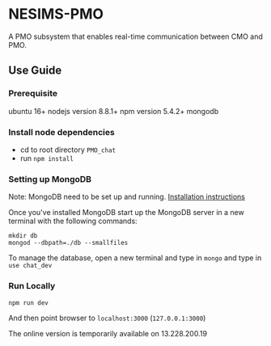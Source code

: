 # NESIMS-PMO

A PMO subsystem that enables real-time communication between CMO and PMO.

## Use Guide

### Prerequisite

ubuntu 16+
nodejs version 8.8.1+
npm version 5.4.2+
mongodb

### Install node dependencies
* cd to root directory `PMO_chat`
* run `npm install`

### Setting up MongoDB

Note: MongoDB need to be set up and running. [Installation instructions](https://docs.mongodb.org/manual/installation/)

Once you've installed MongoDB start up the MongoDB server in a new terminal with the following commands:

```
mkdir db
mongod --dbpath=./db --smallfiles
```

To manage the database, open a new terminal and type in `mongo` and type in `use chat_dev`

### Run Locally

```
npm run dev
```
And then point browser to `localhost:3000` (`127.0.0.1:3000`)

The online version is temporarily available on 13.228.200.19

